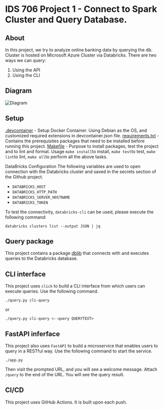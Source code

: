 # IDS 706 Project 1 - Connect to Spark Cluster and Query Database.
 
## About
In this project, we try to analyze online banking data by querying the db. Cluster is hosted on Microsoft Azure Cluster via Databricks. 
There are two ways we can query:
1. Using the API 
2. Using the CLI

## Diagram
![Diagram](Diagram.png)

## Setup
[.devcontainer]() - Setup Docker Container. Using Debian as the OS, and customized required extensions in devcontainer.json file. 
[requirements.txt]() - Contains the prerequisites packages that need to be installed before running this project.
[Makefile]()  - Purpose to install packages, test the project and to lint and format.
Usage
```make install```to install, 
```make test```to test,
```make lint```to lint,
```make all```to perform all the above tasks.

DataBricks Configuration
The following variables are used to open connection with the Databricks cluster and saved in the secrets section of the Github project.
- ```DATABRICKS_HOST```
- ```DATABRICKS_HTTP_PATH```
- ```DATABRICKS_SERVER_HOSTNAME```
- ```DATABRICKS_TOKEN```

To test the connectivity,  ```databricks-cli``` can be used, please execute the following command:
```
databricks clusters list --output JSON | jq
```

## Query package
This project contains a package [dblib](https://github.com/nogibjj/ids-706-project-1-chang/tree/main/dblib) that connects with and executes queries to the Databricks database.

## CLI interface
This project uses ```click``` to build a CLI interface from which users can execute queries. Use the following command.

```
./query.py cli-query
```

or

```
./query.py cli-query <--query QUERYTEXT>
```

## FastAPI inferface
This project also uses ```FastAPI``` to build a microservice that enables users to query in a RESTful way. Use the following command to start the service.

```
./app.py
```

Then visit the prompted URL, and you will see a welcome message. Attach ```/query``` to the end of the URL. You will see the query result.

## CI/CD
This project uses GitHub Actions. It is built upon each push.
